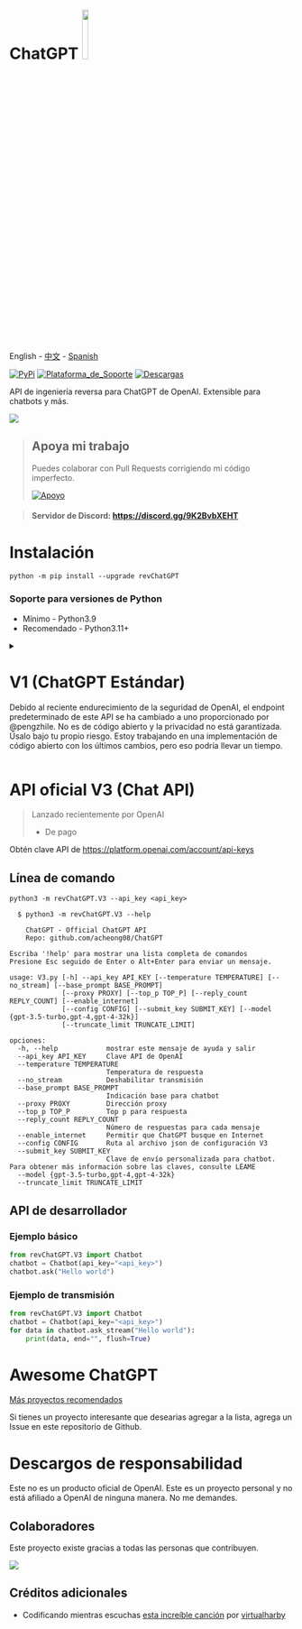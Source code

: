 # ChatGPT <img src="https://github.com/acheong08/ChatGPT/blob/main/logo.png?raw=true" width="15%"></img>

English - [中文](./README_zh.md) - [Spanish](./README_sp.md)

[![PyPi](https://img.shields.io/pypi/v/revChatGPT.svg)](https://pypi.python.org/pypi/revChatGPT)
[![Plataforma_de_Soporte](https://img.shields.io/pypi/pyversions/revChatGPT)](https://pypi.python.org/pypi/revChatGPT)
[![Descargas](https://static.pepy.tech/badge/revchatgpt)](https://pypi.python.org/pypi/revChatGPT)

API de ingeniería reversa para ChatGPT de OpenAI. Extensible para chatbots y más.

[![](https://github.com/acheong08/ChatGPT/blob/main/docs/view.gif?raw=true)](https://pypi.python.org/pypi/revChatGPT)

> ## Apoya mi trabajo
>
> Puedes colaborar con Pull Requests corrigiendo mi código imperfecto.
>
> [![Apoyo](https://ko-fi.com/img/githubbutton_sm.svg)](https://www.youtube.com/watch?v=dQw4w9WgXcQ)

> #### Servidor de Discord: https://discord.gg/9K2BvbXEHT

# Instalación

```
python -m pip install --upgrade revChatGPT
```

### Soporte para versiones de Python

- Mínimo - Python3.9
- Recomendado - Python3.11+

<details>
  
  <summary>

# V1 (ChatGPT Estándar)

Debido al reciente endurecimiento de la seguridad de OpenAI, el endpoint predeterminado de este API se ha cambiado a uno proporcionado por @pengzhile. No es de código abierto y la privacidad no está garantizada. Úsalo bajo tu propio riesgo. Estoy trabajando en una implementación de código abierto con los últimos cambios, pero eso podría llevar un tiempo.

</summary>

## Límites de peticiones
- Servidor Proxy: 5 peticiones por cada 10 segundos
- OpenAI: 50 peticiones por hora para cada cuenta

## Configuración

1. Crear Cuenta en [OpenAI's ChatGPT](https://chat.openai.com/)
2. Guarde su correo electrónico y contraseña

### Método de autentificación: (Choose 1)

#### - Email / Contraseña de

> _Actualmente no funciona para usuarios gratuitos de ChatGPT. Ejecuta `export PUID="..."` en el terminal si tienes una cuenta Plus. El PUID es un cookie de navegador llamado `_puid`_
> No está disponible para cuentas con login por Google/Microsoft.
```json
{
  "email": "email",
  "password": "tu contraseña"
}
```

#### - Token de Acceso

> por favor lee esto primero!
https://chat.openai.com/api/auth/session

```json
{
  "access_token": "<token de acceso de openai>"
}
```

#### - Configuración Opcional:

```json
{
  "conversation_id": "UUID...",
  "parent_id": "UUID...",
  "proxy": "...",
  "paid": false,
  "collect_analytics": true,
  "model": "gpt-4"
}
```

La recolección de datos para análisis de OpenAI está deshabilitada de forma predeterminada. Establezca `collect_analytics` en `true` para habilitarlo.

3. Guardar esto en un archivo json en `$HOME/.config/revChatGPT/config.json`
4. Si está utilizando Windows, deberá crear una variable de entorno llamada `HOME` y establecerla en su perfil de inicio para que el script pueda ubicar el archivo config.json.

## Uso

### Línea de comando

`python3 -m revChatGPT.V1`

```
        ChatGPT - Una interfaz de línea de comandos para ChatGPT de OpenAI (https://chat.openai.com/chat)
        Repo: github.com/acheong08/ChatGPT
Escribe '!help' para mostrar una lista completa de comandos
Logging in...
You:
(Presiona Esc seguido de Enter para terminar)
```

La interfaz de línea de comandos admite entradas multilinea y permite la navegación con las flechas del teclado. Además, también puede autocompletar la entrada si encuentra Prompts similares en el historial. Para finalizar presione `Esc` y luego `Enter` ya que únicamente `Enter` se usa para crear una nueva línea en el modo multilínea.

Establezca la variable de entorno `NO_COLOR` a `true` para deshabilitar el texto colorido.

### API de desarrollador


#### Ejemplo básico (streamed):

```python
from revChatGPT.V1 import Chatbot
chatbot = Chatbot(config={
  "access_token": "<your access_token>"
})
print("Chatbot: ")
prev_text = ""
for data in chatbot.ask(
    "Hello world",
):
    message = data["message"][len(prev_text) :]
    print(message, end="", flush=True)
    prev_text = data["message"]
print()
```

#### Ejemplo básico (resultado único):

```python
from revChatGPT.V1 import Chatbot
chatbot = Chatbot(config={
  "access_token": "<your access_token>"
})
prompt = "how many beaches does portugal have?"
response = ""
for data in chatbot.ask(
  prompt
):
    response = data["message"]
print(response)
```

#### Todos los métodos de la API

Referirse a [wiki](https://github.com/acheong08/ChatGPT/wiki/) for advanced developer usage.

</details>

<summary>  

# API oficial V3 (Chat API)

> Lanzado recientemente por OpenAI
>
> - De pago

</summary>

Obtén clave API de https://platform.openai.com/account/api-keys

## Línea de comando

`python3 -m revChatGPT.V3 --api_key <api_key>`

```
  $ python3 -m revChatGPT.V3 --help

    ChatGPT - Official ChatGPT API
    Repo: github.com/acheong08/ChatGPT

Escriba '!help' para mostrar una lista completa de comandos
Presione Esc seguido de Enter o Alt+Enter para enviar un mensaje.

usage: V3.py [-h] --api_key API_KEY [--temperature TEMPERATURE] [--no_stream] [--base_prompt BASE_PROMPT]
             [--proxy PROXY] [--top_p TOP_P] [--reply_count REPLY_COUNT] [--enable_internet]
             [--config CONFIG] [--submit_key SUBMIT_KEY] [--model {gpt-3.5-turbo,gpt-4,gpt-4-32k}]
             [--truncate_limit TRUNCATE_LIMIT]

opciones:
  -h, --help            mostrar este mensaje de ayuda y salir
  --api_key API_KEY     Clave API de OpenAI
  --temperature TEMPERATURE
                        Temperatura de respuesta
  --no_stream           Deshabilitar transmisión
  --base_prompt BASE_PROMPT
                        Indicación base para chatbot
  --proxy PROXY         Dirección proxy
  --top_p TOP_P         Top p para respuesta
  --reply_count REPLY_COUNT
                        Número de respuestas para cada mensaje
  --enable_internet     Permitir que ChatGPT busque en Internet
  --config CONFIG       Ruta al archivo json de configuración V3
  --submit_key SUBMIT_KEY
                        Clave de envío personalizada para chatbot. Para obtener más información sobre las claves, consulte LÉAME
  --model {gpt-3.5-turbo,gpt-4,gpt-4-32k}
  --truncate_limit TRUNCATE_LIMIT
```

## API de desarrollador

### Ejemplo básico

```python
from revChatGPT.V3 import Chatbot
chatbot = Chatbot(api_key="<api_key>")
chatbot.ask("Hello world")
```

### Ejemplo de transmisión

```python
from revChatGPT.V3 import Chatbot
chatbot = Chatbot(api_key="<api_key>")
for data in chatbot.ask_stream("Hello world"):
    print(data, end="", flush=True)
```

</details>

# Awesome ChatGPT

[Más proyectos recomendados](https://github.com/stars/acheong08/lists/awesome-chatgpt)

Si tienes un proyecto interesante que desearias agregar a la lista, agrega un Issue en este repositorio de Github.

# Descargos de responsabilidad

Este no es un producto oficial de OpenAI. Este es un proyecto personal y no está afiliado a OpenAI de ninguna manera. No me demandes.

## Colaboradores

Este proyecto existe gracias a todas las personas que contribuyen.

<a href="https://github.com/acheong08/ChatGPT/graphs/contributors">
<img src="https://contrib.rocks/image?repo=acheong08/ChatGPT" />
</a>

## Créditos adicionales

- Codificando mientras escuchas [esta increíble canción](https://www.youtube.com/watch?v=VaMR_xDhsGg) por [virtualharby](https://www.youtube.com/@virtualharby)
